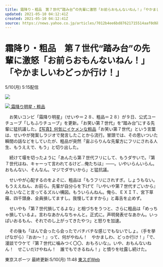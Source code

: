 ```yaml
---
title: 霜降り・粗品　第７世代“踏み台”の先輩に激怒「お前らおもんないねん！」「やかましいわどっか行け！」（東スポWeb）
updated: 2021-05-10 04:12:41Z
created: 2021-05-10 04:12:41Z
source: https://news.yahoo.co.jp/articles/7012b4ee6bd87621715514aaf0d6b761cc86175a
---
```


# 霜降り・粗品　第７世代“踏み台”の先輩に激怒「お前らおもんないねん！」「やかましいわどっか行け！」

5/10(月) 5:15配信

[![](https://s.yimg.jp/images/news/cobranding/tospoweb.gif)](https://www.tokyo-sports.co.jp/)

[![](https://amd-pctr.c.yimg.jp/r/iwiz-amd/20210510-03138750-tospoweb-000-16-view.jpg?w=555&h=640&q=90&exp=10800&pri=l) 霜降り明星・粗品](https://news.yahoo.co.jp/articles/7012b4ee6bd87621715514aaf0d6b761cc86175a/images/000)

　お笑いコンビ「霜降り明星」（せいや＝２８、粗品＝２８）が９日、公式ユーチューブ「しもふりチューブ」を更新。「お笑い第７世代」を“踏み台”にする先輩に猛抗議した。[【写真】何気にイケメンな粗品](https://www.tokyo-sports.co.jp/entame/news/2943945/attachment/%e4%bd%95%e6%b0%97%e3%81%ab%e3%82%a4%e3%82%b1%e3%83%a1%e3%83%b3%e3%81%aa%e7%b2%97%e5%93%81/)「お笑い第７世代」という言葉は、せいやが発案しラジオで発言したことから流行。冒頭では、その思いついた瞬間の話などをしていたが、粗品が突然「宙ぶらりんな先輩方にフリにされる人生、もうええで、もう」と切り出した。

　続けて堰を切ったように「あんたら第７世代フリにして、もうダサいで。『第７世代はね、キャーって言われてるけど…俺たちは』――。いやいらんいらん。おもんない、そんなん。マジでダサいから」と猛抗議。

　せいやが心配するのをよそに、粗品は「もうフリにされすぎ。しょうもない。もうええねん、お前ら。先輩が自分らを下げて『いやいや第７世代すごいから』みたいなこと言ってるズルい構図。もういらんねん。俺ら、ＥＸＩＴ、宮下草薙、四千頭身、全員損してますし。我慢してますから」と毒舌を止めず。

　せいやも「第７世代損してるよな」と相づちをうつと、さらに粗品は「めっちゃ損しているよ。言わなあかんなちゃんと。正式に。声明発表せなあかん。いっぱいおるもん、それでのし上がってきたやつ」と怒りを加速。

　その後も「ほんで会ったら会ったでバチバチな感じでもないでしょ。（手を挙げながら）『おお～！』って、何がやねん！　やかましわ、どっか行け！」「で、漫談でウケて『第７世代に噛みつく〇〇、おもろいな』。いや、おもんないねん！　せこいだけやねん！　誰でもできるねん！」と憤りを吐露し続けた。

東京スポーツ
最終更新:5/10(月) 11:48
[東スポWeb](https://news.yahoo.co.jp/media/tospoweb)